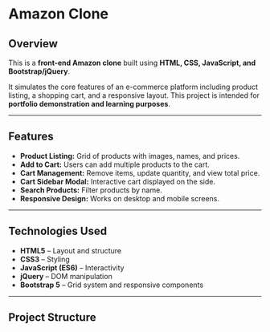 # Amazon Clone

## Overview
This is a **front-end Amazon clone** built using **HTML, CSS, JavaScript, and Bootstrap/jQuery**.  

It simulates the core features of an e-commerce platform including product listing, a shopping cart, and a responsive layout. This project is intended for **portfolio demonstration and learning purposes**.

---

## Features
- **Product Listing:** Grid of products with images, names, and prices.  
- **Add to Cart:** Users can add multiple products to the cart.  
- **Cart Management:** Remove items, update quantity, and view total price.  
- **Cart Sidebar Modal:** Interactive cart displayed on the side.  
- **Search Products:** Filter products by name.  
- **Responsive Design:** Works on desktop and mobile screens.

---

## Technologies Used
- **HTML5** – Layout and structure  
- **CSS3** – Styling  
- **JavaScript (ES6)** – Interactivity  
- **jQuery** – DOM manipulation  
- **Bootstrap 5** – Grid system and responsive components

---

## Project Structure
